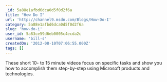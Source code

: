 ```yaml
---
_id: 5a88e1afbd6dca0d5f0d2f6a
title: "How Do I"
url: 'http://channel9.msdn.com/Blogs/How-Do-I'
category: 5a88e1afbd6dca0d5f0d2f6a
slug: 'how-do-i'
user_id: 5a83ce59d6eb0005c4ecda2c
username: 'bill-s'
createdOn: '2012-08-10T07:06:55.000Z'
tags: []
---
```


These short 10- to 15 minute videos focus on specific tasks and show you how to accomplish them step-by-step using Microsoft products and technologies.
